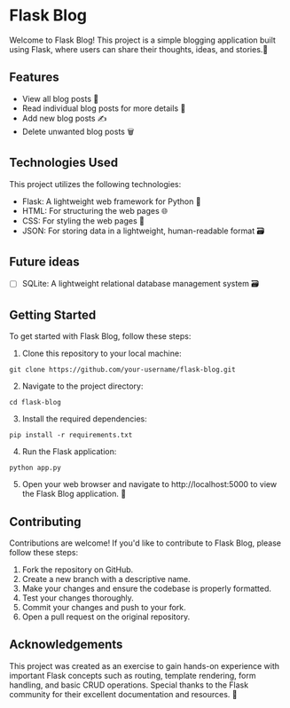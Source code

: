 # Flask Blog
Welcome to Flask Blog! This project is a simple blogging application built using Flask, where users can share their thoughts, ideas, and stories.📝

## Features
- View all blog posts 📄
- Read individual blog posts for more details 📖
- Add new blog posts ✍️
- Delete unwanted blog posts 🗑️

## Technologies Used
This project utilizes the following technologies:

- Flask: A lightweight web framework for Python 🐍
- HTML: For structuring the web pages 🌐
- CSS: For styling the web pages 🎨
- JSON: For storing data in a lightweight, human-readable format 🗃️

## Future ideas
- [ ] SQLite: A lightweight relational database management system 🗃

## Getting Started
To get started with Flask Blog, follow these steps:

1. Clone this repository to your local machine:
```
git clone https://github.com/your-username/flask-blog.git
```
2. Navigate to the project directory:
```
cd flask-blog
```
3. Install the required dependencies:
```
pip install -r requirements.txt
```
4. Run the Flask application:
```
python app.py
```
5. Open your web browser and navigate to http://localhost:5000 to view the Flask Blog application. 🚀

## Contributing
Contributions are welcome! If you'd like to contribute to Flask Blog, please follow these steps:

1. Fork the repository on GitHub.
2. Create a new branch with a descriptive name.
3. Make your changes and ensure the codebase is properly formatted.
4. Test your changes thoroughly.
5. Commit your changes and push to your fork.
6. Open a pull request on the original repository.

## Acknowledgements
This project was created as an exercise to gain hands-on experience with important Flask concepts such as routing, template rendering, form handling, and basic CRUD operations. Special thanks to the Flask community for their excellent documentation and resources. 🙌
